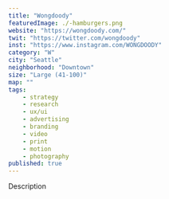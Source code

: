 ```yaml
---
title: "Wongdoody"
featuredImage: ./-hamburgers.png
website: "https://wongdoody.com/"
twit: "https://twitter.com/wongdoody"
inst: "https://www.instagram.com/WONGDOODY"
category: "W"
city: "Seattle"
neighborhood: "Downtown"
size: "Large (41-100)"
map: ""
tags:
    - strategy
    - research
    - ux/ui
    - advertising
    - branding
    - video
    - print
    - motion
    - photography
published: true
---
```


Description
